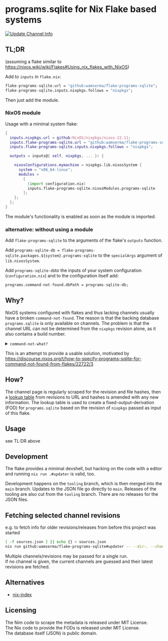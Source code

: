 # programs.sqlite for Nix Flake based systems

[![Update Channel Info](https://github.com/wamserma/flake-programs-sqlite/actions/workflows/scrape.yml/badge.svg?branch=main)](https://github.com/wamserma/flake-programs-sqlite/actions/workflows/scrape.yml)

## TL;DR

(assuming a flake similar to <https://nixos.wiki/wiki/Flakes#Using_nix_flakes_with_NixOS>)

Add to `inputs` in `flake.nix`:

```nix
flake-programs-sqlite.url = "github:wamserma/flake-programs-sqlite";
flake-programs-sqlite.inputs.nixpkgs.follows = "nixpkgs";
```

Then just add the module.

### NixOS module

Usage with a minimal system flake:

```nix
{
  inputs.nixpkgs.url = github:NixOS/nixpkgs/nixos-22.11;
  inputs.flake-programs-sqlite.url = "github:wamserma/flake-programs-sqlite";
  inputs.flake-programs-sqlite.inputs.nixpkgs.follows = "nixpkgs";

  outputs = inputs@{ self, nixpkgs, ... }: {

    nixosConfigurations.mymachine = nixpkgs.lib.nixosSystem {
      system = "x86_64-linux";
      modules =
        [
          (import configuration.nix)
          inputs.flake-programs-sqlite.nixosModules.programs-sqlite
        ];
    };
  };
}
```

The module's functionality is enabled as soon as the module is imported.

### alternative: without using a module

Add `flake-programs-sqlite` to the arguments of the flake's `outputs` function.

Add `programs-sqlite-db = flake-programs-sqlite.packages.${system}.programs-sqlite`
to the `specialArgs` argument of `lib.nixosSystem`.

Add `programs-sqlite-db`to the inputs of your system configuration (`configuration.nix`)
and to the configuration itself add:

```nix
programs.command-not-found.dbPath = programs-sqlite-db;
```

## Why?

NixOS systems configured with flakes and thus lacking channels usually have a broken
`command-not-found`. The reason is that the backing database `programs.sqlite` is only
available on channels. The problem is that the channel URL can not be determined from
the `nixpkgs` revision alone, as it also contains a build number.

<details>
  <summary>
  <code>command-not-what?</code>
  </summary>

  Bash and other shells have a special handler that is invoked when an unknown command
  is issued to the shell. For bash this is `command_not_found_handler`.

  `command-not-found` is [a Perl script](https://github.com/NixOS/nixpkgs/blob/7c44c865ee736afba33ee8788b59e4a123800437/nixos/modules/programs/command-not-found/command-not-found.pl)
  that is hooked into this handler when
  the option [`programs.command-not-found.enable`](https://search.nixos.org/options?show=programs.command-not-found.enable)
  is set to `true`. This perl script evaluates a pre-made database to suggest
  packages that might be able to provide the command.

  The pre-made database is generated as part of a channel, hence pure-flake-systems
  do not have access to it. This flake extracts the database from the channels
  and passes it to the `command-not-found` script to restore functionality that
  was previously only available when using channels.
</details>

This is an attempt to provide a usable solution, motivated by <https://discourse.nixos.org/t/how-to-specify-programs-sqlite-for-command-not-found-from-flakes/22722/3>

## How?

The channel page is regularly scraped for the revision and file hashes, then a
[lookup table](./sources.json) from revisions to URL and hashes is amended with any
new information.
The lookup table is used to create a fixed-output-derivation (FOD) for `programs.sqlite`
based on the revision of `nixpkgs` passed as input of this flake.

## Usage

see TL:DR above

## Development

The flake provides a minimal devshell, but hacking on the code with a editor and
running `nix run .#updater` is valid, too.

Development happens on the `tooling` branch, which is then merged into the `main`
branch. Updates to the JSON file go directly to `main`. Releases of the tooling are
also cut from the `tooling` branch. There are no releases for the JSON files.

## Fetching selected channel revisions

e.g. to fetch info for older revisions/releases from before this project was started

```sh
[ -f sources.json ] || echo {} > sources.json
nix run github:wamserma/flake-programs-sqlite#updater -- --dir:. --channel:https://releases.nixos.org/nixos/20.03/nixos-20.03.2400.ff1b66eaea4
```

Multiple channels/revisions may be passed for a single run.  
If no channel is given, the current channels are guessed and their latest revisions are fetched.

## Alternatives

- [nix-index](https://github.com/bennofs/nix-index#usage-as-a-command-not-found-replacement)

## Licensing

The Nim code to scrape the metadata is released under MIT License.  
The Nix code to provide the FODs is released under MIT License.  
The database itself (JSON) is public domain.
